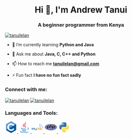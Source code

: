 <h1 align="center">Hi 👋, I'm Andrew Tanui</h1>
<h3 align="center">A beginner programmer from Kenya</h3>

<p align="left"> <a href="https://twitter.com/tanuilelan" target="blank"><img src="https://img.shields.io/twitter/follow/tanuilelan?logo=twitter&style=for-the-badge" alt="tanuilelan" /></a> </p>

- 🌱 I’m currently learning **Python and Java**

- 💬 Ask me about **Java, C, C++ and Python**

- 📫 How to reach me **tanuilelan@gmail.com**

- ⚡ Fun fact **I have no fun fact sadly**

<h3 align="left">Connect with me:</h3>
<p align="left">
<a href="https://twitter.com/tanuilelan" target="blank"><img align="center" src="https://raw.githubusercontent.com/rahuldkjain/github-profile-readme-generator/master/src/images/icons/Social/twitter.svg" alt="tanuilelan" height="30" width="40" /></a>
<a href="https://instagram.com/tanuilelan" target="blank"><img align="center" src="https://raw.githubusercontent.com/rahuldkjain/github-profile-readme-generator/master/src/images/icons/Social/instagram.svg" alt="tanuilelan" height="30" width="40" /></a>
</p>

<h3 align="left">Languages and Tools:</h3>
<p align="left"> <a href="https://www.cprogramming.com/" target="_blank" rel="noreferrer"> <img src="https://raw.githubusercontent.com/devicons/devicon/master/icons/c/c-original.svg" alt="c" width="40" height="40"/> </a> <a href="https://www.java.com" target="_blank" rel="noreferrer"> <img src="https://raw.githubusercontent.com/devicons/devicon/master/icons/java/java-original.svg" alt="java" width="40" height="40"/> </a> <a href="https://www.mysql.com/" target="_blank" rel="noreferrer"> <img src="https://raw.githubusercontent.com/devicons/devicon/master/icons/mysql/mysql-original-wordmark.svg" alt="mysql" width="40" height="40"/> </a> <a href="https://www.php.net" target="_blank" rel="noreferrer"> <img src="https://raw.githubusercontent.com/devicons/devicon/master/icons/php/php-original.svg" alt="php" width="40" height="40"/> </a> <a href="https://www.python.org" target="_blank" rel="noreferrer"> <img src="https://raw.githubusercontent.com/devicons/devicon/master/icons/python/python-original.svg" alt="python" width="40" height="40"/> </a> </p>
